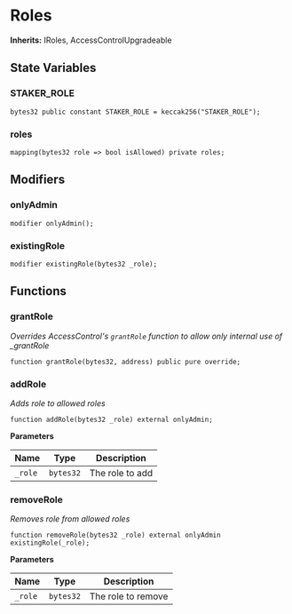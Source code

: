 # Roles

**Inherits:** IRoles, AccessControlUpgradeable

## State Variables

### STAKER_ROLE

```solidity
bytes32 public constant STAKER_ROLE = keccak256("STAKER_ROLE");
```

### roles

```solidity
mapping(bytes32 role => bool isAllowed) private roles;
```

## Modifiers

### onlyAdmin

```solidity
modifier onlyAdmin();
```

### existingRole

```solidity
modifier existingRole(bytes32 _role);
```

## Functions

### grantRole

_Overrides AccessControl's `grantRole` function to allow only internal use of \_grantRole_

```solidity
function grantRole(bytes32, address) public pure override;
```

### addRole

_Adds role to allowed roles_

```solidity
function addRole(bytes32 _role) external onlyAdmin;
```

**Parameters**

| Name    | Type      | Description     |
| ------- | --------- | --------------- |
| `_role` | `bytes32` | The role to add |

### removeRole

_Removes role from allowed roles_

```solidity
function removeRole(bytes32 _role) external onlyAdmin existingRole(_role);
```

**Parameters**

| Name    | Type      | Description        |
| ------- | --------- | ------------------ |
| `_role` | `bytes32` | The role to remove |
